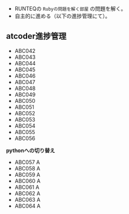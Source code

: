 - RUNTEQの `Rubyの問題を解く部屋` の問題を解く。
- 自主的に進める（以下の進捗管理にて）。


## atcoder進捗管理
- ABC042
- ABC043
- ABC044
- ABC045
- ABC046
- ABC047
- ABC048
- ABC049
- ABC050
- ABC051
- ABC052
- ABC053
- ABC054
- ABC055
- ABC056

**pythonへの切り替え**
- ABC057 A
- ABC058 A
- ABC059 A
- ABC060 A
- ABC061 A
- ABC062 A
- ABC063 A
- ABC064 A











